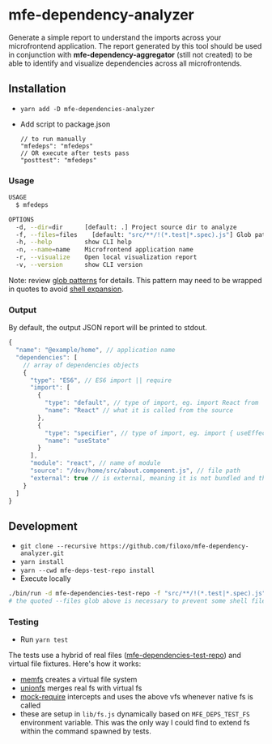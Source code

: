 # mfe-dependency-analyzer

Generate a simple report to understand the imports across your microfrontend application. The report generated by this tool should be used in conjunction with **mfe-dependency-aggregator** (still not created) to be able to identify and visualize dependencies across all microfrontends.

## Installation

- `yarn add -D mfe-dependencies-analyzer`
- Add script to package.json

      // to run manually
      "mfedeps": "mfedeps"
      // OR execute after tests pass
      "posttest": "mfedeps"

### Usage

```sh
USAGE
  $ mfedeps

OPTIONS
  -d, --dir=dir      [default: .] Project source dir to analyze
  -f, --files=files    [default: "src/**/!(*.test|*.spec).js"] Glob pattern of files inside dir to analyze
  -h, --help         show CLI help
  -n, --name=name    Microfrontend application name
  -r, --visualize    Open local visualization report
  -v, --version      show CLI version
```

Note: review [glob patterns](https://github.com/isaacs/node-glob#glob-primer) for details. This pattern may need to be wrapped in quotes to avoid [shell expansion](https://www.gnu.org/software/bash/manual/html_node/Shell-Expansions.html).

### Output

By default, the output JSON report will be printed to stdout.

```js
{
  "name": "@example/home", // application name
  "dependencies": [
    // array of dependencies objects
    {
      "type": "ES6", // ES6 import || require
      "import": [
        {
          "type": "default", // type of import, eg. import React from 'react'
          "name": "React" // what it is called from the source
        },
        {
          "type": "specifier", // type of import, eg. import { useEffect } from 'react'
          "name": "useState"
        }
      ],
      "module": "react", // name of module
      "source": "/dev/home/src/about.component.js", // file path
      "external": true // is external, meaning it is not bundled and therefore a shared-dependency
    }
  ]
}
```

## Development

- `git clone --recursive https://github.com/filoxo/mfe-dependency-analyzer.git`
- `yarn install`
- `yarn --cwd mfe-deps-test-repo install`
- Execute locally

```sh
./bin/run -d mfe-dependencies-test-repo -f "src/**/!(*.test|*.spec).js" -r
# the quoted --files glob above is necessary to prevent some shell file expansion
```

### Testing

- Run `yarn test`

The tests use a hybrid of real files ([mfe-dependencies-test-repo](https://github.com/filoxo/mfe-deps-test-repo)) and virtual file fixtures. Here's how it works:

- [memfs](https://github.com/streamich/memfs) creates a virtual file system
- [unionfs](https://github.com/streamich/unionfs) merges real fs with virtual fs
- [mock-require](https://github.com/boblauer/mock-require) intercepts and uses the above vfs whenever native fs is called
- these are setup in `lib/fs.js` dynamically based on `MFE_DEPS_TEST_FS` environment variable. This was the only way I could find to extend fs within the command spawned by tests.
